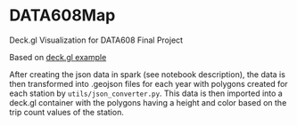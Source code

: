 # DATA608Map
Deck.gl Visualization for DATA608 Final Project

Based on [deck.gl example](http://deck.gl/#/examples/core-layers/geojson-layer-polygons)

After creating the json data in spark (see notebook description), the data is then transformed into .geojson files for each year with polygons created for each station by `utils/json_converter.py`. This data is then imported into a deck.gl container with the polygons having a height and color based on the trip count values of the station.
